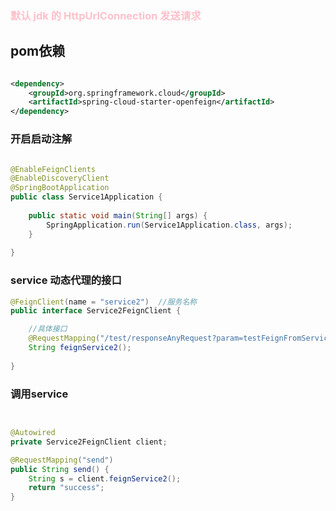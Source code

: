 ### <span style="color:pink">默认 jdk  的  HttpUrlConnection 发送请求 </span>
## pom依赖

```xml

<dependency>  
    <groupId>org.springframework.cloud</groupId>  
    <artifactId>spring-cloud-starter-openfeign</artifactId>  
</dependency>

```


### 开启启动注解

```java

@EnableFeignClients  
@EnableDiscoveryClient  
@SpringBootApplication  
public class Service1Application {  
  
    public static void main(String[] args) {  
        SpringApplication.run(Service1Application.class, args);  
    }  
  
}

```


### service 动态代理的接口

```java
@FeignClient(name = "service2")  //服务名称
public interface Service2FeignClient {  

	//具体接口
    @RequestMapping("/test/responseAnyRequest?param=testFeignFromService1")  
    String feignService2();  
  
}
```

### 调用service 
```java


@Autowired  
private Service2FeignClient client;

@RequestMapping("send")  
public String send() {  
    String s = client.feignService2();  
    return "success";  
}

```